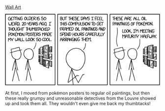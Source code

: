 [Wall Art](https://xkcd.com/2018)

![Wall Art](./random_comic.png)

At first, I moved from pokémon posters to regular oil paintings, but then these really grumpy and unreasonable detectives from the Louvre showed up and took them all. They wouldn't even give me back my thumbtacks!

